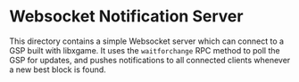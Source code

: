 # Websocket Notification Server

This directory contains a simple Websocket server which can connect to
a GSP built with libxgame.  It uses the `waitforchange` RPC method
to poll the GSP for updates, and pushes notifications to all connected
clients whenever a new best block is found.
